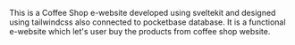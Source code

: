 This is a Coffee Shop e-website developed using sveltekit and designed using tailwindcss also connected to pocketbase database. It is a functional e-website which let's user buy the products from coffee shop website.
